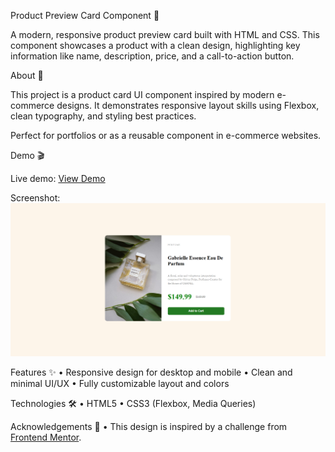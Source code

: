 Product Preview Card Component 🌸

A modern, responsive product preview card built with HTML and CSS.
This component showcases a product with a clean design, highlighting key information like name, description, price, and a call-to-action button.

About 📝

This project is a product card UI component inspired by modern e-commerce designs.
It demonstrates responsive layout skills using Flexbox, clean typography, and styling best practices.

Perfect for portfolios or as a reusable component in e-commerce websites.

Demo 🎬

Live demo:
[View Demo](https://anile7.github.io/product-preview-card/)

Screenshot:
![Product Preview Card](images/screenshot.png)


Features ✨
 • Responsive design for desktop and mobile
 • Clean and minimal UI/UX
 • Fully customizable layout and colors

Technologies 🛠️
 • HTML5
 • CSS3 (Flexbox, Media Queries)
 

Acknowledgements 🙏
 • This design is inspired by a challenge from [Frontend Mentor](https://www.frontendmentor.io).

